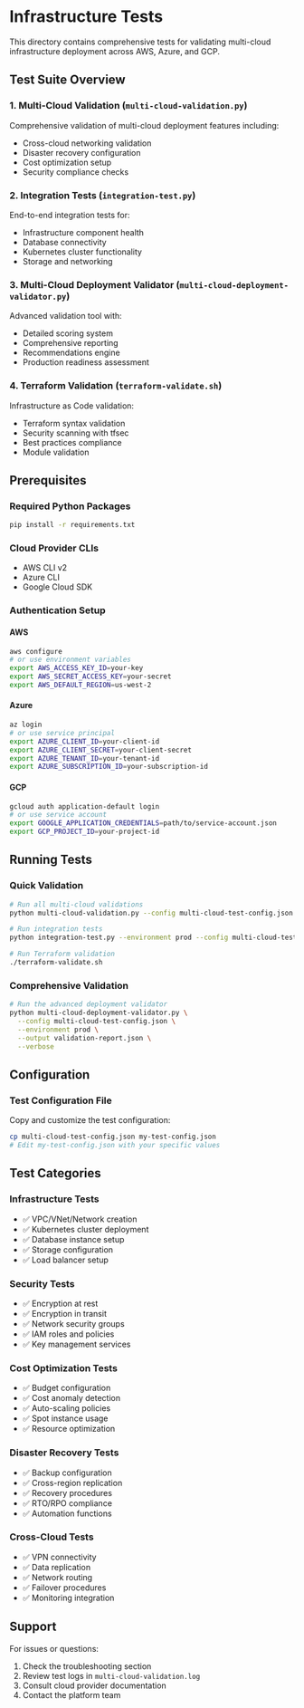 # Infrastructure Tests

This directory contains comprehensive tests for validating multi-cloud infrastructure deployment across AWS, Azure, and GCP.

## Test Suite Overview

### 1. Multi-Cloud Validation (`multi-cloud-validation.py`)
Comprehensive validation of multi-cloud deployment features including:
- Cross-cloud networking validation
- Disaster recovery configuration
- Cost optimization setup
- Security compliance checks

### 2. Integration Tests (`integration-test.py`)
End-to-end integration tests for:
- Infrastructure component health
- Database connectivity
- Kubernetes cluster functionality
- Storage and networking

### 3. Multi-Cloud Deployment Validator (`multi-cloud-deployment-validator.py`)
Advanced validation tool with:
- Detailed scoring system
- Comprehensive reporting
- Recommendations engine
- Production readiness assessment

### 4. Terraform Validation (`terraform-validate.sh`)
Infrastructure as Code validation:
- Terraform syntax validation
- Security scanning with tfsec
- Best practices compliance
- Module validation

## Prerequisites

### Required Python Packages
```bash
pip install -r requirements.txt
```

### Cloud Provider CLIs
- AWS CLI v2
- Azure CLI
- Google Cloud SDK

### Authentication Setup

#### AWS
```bash
aws configure
# or use environment variables
export AWS_ACCESS_KEY_ID=your-key
export AWS_SECRET_ACCESS_KEY=your-secret
export AWS_DEFAULT_REGION=us-west-2
```

#### Azure
```bash
az login
# or use service principal
export AZURE_CLIENT_ID=your-client-id
export AZURE_CLIENT_SECRET=your-client-secret
export AZURE_TENANT_ID=your-tenant-id
export AZURE_SUBSCRIPTION_ID=your-subscription-id
```

#### GCP
```bash
gcloud auth application-default login
# or use service account
export GOOGLE_APPLICATION_CREDENTIALS=path/to/service-account.json
export GCP_PROJECT_ID=your-project-id
```

## Running Tests

### Quick Validation
```bash
# Run all multi-cloud validations
python multi-cloud-validation.py --config multi-cloud-test-config.json

# Run integration tests
python integration-test.py --environment prod --config multi-cloud-test-config.json

# Run Terraform validation
./terraform-validate.sh
```

### Comprehensive Validation
```bash
# Run the advanced deployment validator
python multi-cloud-deployment-validator.py \
  --config multi-cloud-test-config.json \
  --environment prod \
  --output validation-report.json \
  --verbose
```

## Configuration

### Test Configuration File
Copy and customize the test configuration:
```bash
cp multi-cloud-test-config.json my-test-config.json
# Edit my-test-config.json with your specific values
```

## Test Categories

### Infrastructure Tests
- ✅ VPC/VNet/Network creation
- ✅ Kubernetes cluster deployment
- ✅ Database instance setup
- ✅ Storage configuration
- ✅ Load balancer setup

### Security Tests
- ✅ Encryption at rest
- ✅ Encryption in transit
- ✅ Network security groups
- ✅ IAM roles and policies
- ✅ Key management services

### Cost Optimization Tests
- ✅ Budget configuration
- ✅ Cost anomaly detection
- ✅ Auto-scaling policies
- ✅ Spot instance usage
- ✅ Resource optimization

### Disaster Recovery Tests
- ✅ Backup configuration
- ✅ Cross-region replication
- ✅ Recovery procedures
- ✅ RTO/RPO compliance
- ✅ Automation functions

### Cross-Cloud Tests
- ✅ VPN connectivity
- ✅ Data replication
- ✅ Network routing
- ✅ Failover procedures
- ✅ Monitoring integration

## Support

For issues or questions:
1. Check the troubleshooting section
2. Review test logs in `multi-cloud-validation.log`
3. Consult cloud provider documentation
4. Contact the platform team